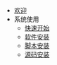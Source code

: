 <!-- docs/_sidebar.md -->

* [欢迎](/README.md)
* 系统使用
  * [快速开始](installation/quick-start.md)
  * [软件安装](installation/install.md)
  * [脚本安装](installation/install-from-script.md)
  * [源码安装](installation/install-from-source.md)

